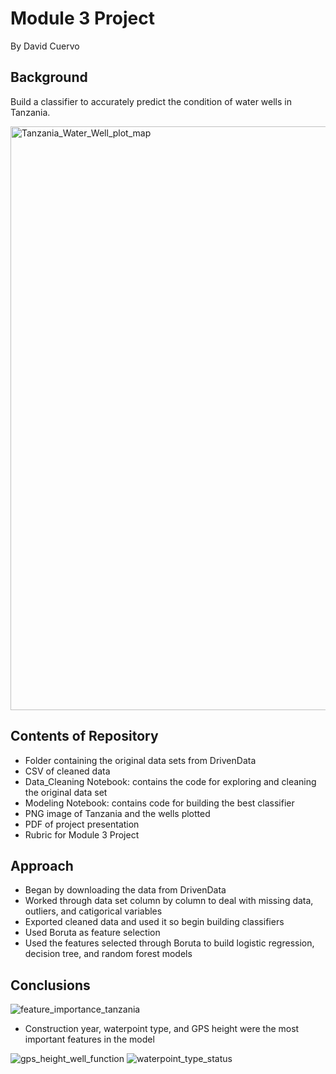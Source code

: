 
# Module 3 Project
By David Cuervo

## Background

Build a classifier to accurately predict the condition of water wells in Tanzania. 

<img width="934" alt="Tanzania_Water_Well_plot_map" src="https://user-images.githubusercontent.com/57383419/118528070-88a37580-b707-11eb-8429-945b29976dc1.png">

## Contents of Repository

- Folder containing the original data sets from DrivenData
- CSV of cleaned data
- Data_Cleaning Notebook: contains the code for exploring and cleaning the original data set
- Modeling Notebook: contains code for building the best classifier
- PNG image of Tanzania and the wells plotted
- PDF of project presentation
- Rubric for Module 3 Project

## Approach

- Began by downloading the data from DrivenData
- Worked through data set column by column to deal with missing data, outliers, and catigorical variables
- Exported cleaned data and used it so begin building classifiers
- Used Boruta as feature selection
- Used the features selected through Boruta to build logistic regression, decision tree, and random forest models

## Conclusions

![feature_importance_tanzania](https://user-images.githubusercontent.com/57383419/118529197-da98cb00-b708-11eb-887d-668871ed6319.png)

- Construction year, waterpoint type, and GPS height were the most important features in the model

![gps_height_well_function](https://user-images.githubusercontent.com/57383419/118529211-dec4e880-b708-11eb-9a65-0308193411d4.png)
![waterpoint_type_status](https://user-images.githubusercontent.com/57383419/118529218-e08eac00-b708-11eb-9cd1-da3c1074be0f.png)





